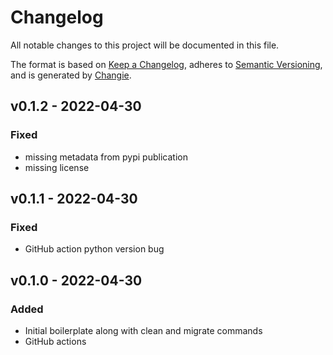 # Changelog
All notable changes to this project will be documented in this file.

The format is based on [Keep a Changelog](https://keepachangelog.com/en/1.0.0/),
adheres to [Semantic Versioning](https://semver.org/spec/v2.0.0.html),
and is generated by [Changie](https://github.com/miniscruff/changie).

## v0.1.2 - 2022-04-30
### Fixed
* missing metadata from pypi publication
* missing license

## v0.1.1 - 2022-04-30
### Fixed
* GitHub action python version bug

## v0.1.0 - 2022-04-30
### Added
* Initial boilerplate along with clean and migrate commands
* GitHub actions